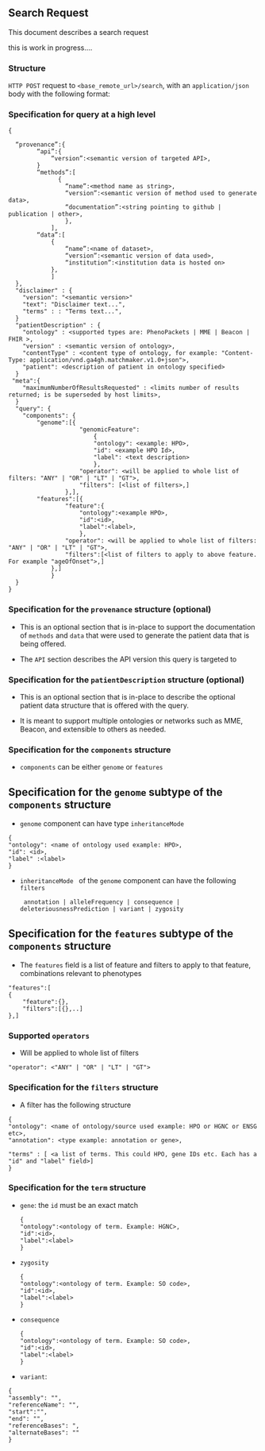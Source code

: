 ## Search Request

This document describes a search request

this is work in progress....

### Structure

`HTTP POST` request to `<base_remote_url>/search`, with an `application/json` body with the following format:

### Specification for query at a high level

```
{

  “provenance”:{
		“api”:{
			“version”:<semantic version of targeted API>,
		}	
		“methods”:[
			  {
				“name”:<method name as string>,
				“version”:<semantic version of method used to generate data>,
				“documentation”:<string pointing to github | publication | other>,
			    },
			],
		“data”:[
			{
				“name”:<name of dataset>,
				“version”:<semantic version of data used>,
				“institution”:<institution data is hosted on>	
			},
			]
  },
  "disclaimer" : {
  	"version": "<semantic version>"
  	"text": "Disclaimer text...",
  	"terms" : : "Terms text...",
  }
  "patientDescription" : {
	"ontology" : <supported types are: PhenoPackets | MME | Beacon | FHIR >,
	"version" : <semantic version of ontology>,
	"contentType" : <content type of ontology, for example: "Content-Type: application/vnd.ga4gh.matchmaker.v1.0+json">, 
	"patient": <description of patient in ontology specified>
  }
 "meta":{
	"maximumNumberOfResultsRequested" : <limits number of results returned; is be superseded by host limits>,
  }
  "query": {
    "components": { 
		"genome":[{
					"genomicFeature": 
						{
						"ontology": <example: HPO>,
						"id": <example HPO Id>,
						"label": <text description>
						},
					"operator": <will be applied to whole list of filters: "ANY" | "OR" | "LT" | "GT">,
					"filters": [<list of filters>,]
				},],
		"features":[{
				"feature":{ 	
					"ontology":<example HPO>,
					"id":<id>,
					"label":<label>,
					},
				"operator": <will be applied to whole list of filters: "ANY" | "OR" | "LT" | "GT">,
				"filters":[<list of filters to apply to above feature. For example "ageOfOnset">,]
			},]
    		}
  }
}
```

### Specification for the `provenance` structure (optional)

* This is an optional section that is in-place to support the documentation of `methods` and `data` that were used to generate the patient data that is being offered.

* The `API` section describes the API version this query is targeted to

### Specification for the `patientDescription` structure  (optional)

* This is an optional section that is in-place to describe the optional patient data structure that is offered with the query.

* It is meant to support multiple ontologies or networks such as MME, Beacon, and extensible to others as needed.


### Specification for the `components` structure

* `components` can be either `genome` or `features`

## Specification for the `genome` subtype of the `components` structure

* `genome` component can have type 
	`inheritanceMode `
 
 ```
{
"ontology": <name of ontology used example: HPO>,
"id": <id>,
"label" :<label>
}
```


* `inheritanceMode ` of the `genome` component can have the following `filters`

	` annotation | alleleFrequency | consequence | deleteriousnessPrediction | variant | zygosity`
	

## Specification for the `features` subtype of the `components` structure

* The `features` field is a list of feature and filters to apply to that feature, combinations relevant to phenotypes
```
"features":[
{
	"feature":{},
	"filters":[{},..]
},]
```

### Supported `operators`

* Will be applied to whole list of filters

```
"operator": <"ANY" | "OR" | "LT" | "GT">
```


### Specification for the `filters` structure

 * A filter has the following structure
 
 ```
{
"ontology": <name of ontology/source used example: HPO or HGNC or ENSG etc>,
"annotation": <type example: annotation or gene>,

"terms" : [ <a list of terms. This could HPO, gene IDs etc. Each has a "id" and "label" field>]
}
 ```

### Specification for the `term` structure

* `gene`: the `id` must be an exact match
	```
	{
	"ontology":<ontology of term. Example: HGNC>,
	"id":<id>,
	"label":<label>
	}
	```
* `zygosity`
	```
	{
	"ontology":<ontology of term. Example: SO code>,
	"id":<id>,
	"label":<label>
	}
	```
* `consequence`
	```
	{
	"ontology":<ontology of term. Example: SO code>,
	"id":<id>,
	"label":<label>
	}
	```
* `variant`: 
```
{
"assembly": "",
"referenceName": "",
"start":"",
"end": "",
"referenceBases": ",
"alternateBases": ""
}
```
	

